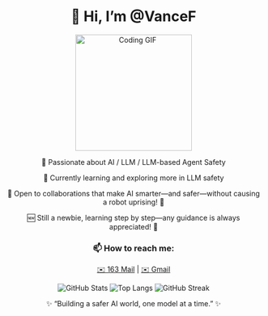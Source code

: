 <div align="center">
    <h1>👋 Hi, I’m @VanceF</h1>
    <img src="https://media.giphy.com/media/M9gbBd9nbDrOTu1Mqx/giphy.gif" width="230" alt="Coding GIF">

  <p>👀 Passionate about AI / LLM / LLM-based Agent Safety</p>
  <p>🌱 Currently learning and exploring more in LLM safety</p>
  <p>💞️ Open to collaborations that make AI smarter—and safer—without causing a robot uprising! 🤖</p>
  <p>🆕 Still a newbie, learning step by step—any guidance is always appreciated! 🚀</p>
  
  <h3>📫 How to reach me:</h3>
  <p>
    <a href="mailto:vancefeng_21@163.com">✉️ 163 Mail</a> |  
    <a href="mailto:vancefeng2121@gmail.com">✉️ Gmail</a>
  </p>

  <!-- GitHub 统计卡片 -->
  <img src="https://github-readme-stats.vercel.app/api?username=VanceF-21&show_icons=true&theme=radical" alt="GitHub Stats">
  
  <!-- 常用语言卡片 -->
  <img src="https://github-readme-stats.vercel.app/api/top-langs/?username=VanceF-21&layout=compact&theme=radical" alt="Top Langs">

  <!-- GitHub 活跃度 -->
  <img src="https://github-readme-streak-stats.herokuapp.com/?user=VanceF-21&theme=radical" alt="GitHub Streak">

  <!-- 个性化签名 -->
  <p>✨ “Building a safer AI world, one model at a time.” ✨</p>
</div>


<!---
Austin-Frankie/Austin-Frankie is a ✨ special ✨ repository because its `README.md` (this file) appears on your GitHub profile.
You can click the Preview link to take a look at your changes.
--->
